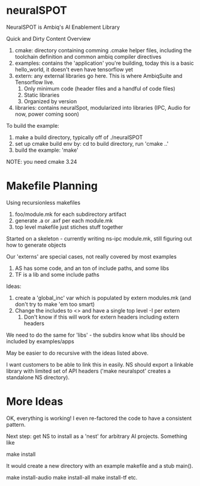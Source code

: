 # neuralSPOT
NeuralSPOT is Ambiq's AI Enablement Library

Quick and Dirty Content Overview
1. cmake: directory containing comming .cmake helper files, including the toolchain definition and common ambiq compiler directives
2. examples: contains the 'application' you're building, today this is a basic hello_world, it doesn't even have tensorflow yet
3. extern: any external libraries go here. This is where AmbiqSuite and Tensorflow live.
	1. Only minimum code (header files and a handful of code files)
	2. Static libraries
	3. Organized by version
4. libraries: contains neuralSpot, modularized into libraries (IPC, Audio for now, power coming soon)

To build the example:
1. make a build directory, typically off of ./neuralSPOT
2. set up cmake build env by: cd to build directory, run 'cmake ..'
3. build the example: 'make'

NOTE: you need cmake 3.24



# Makefile Planning
Using recursionless makefiles
1. foo/module.mk for each subdirectory artifact
2. generate .a or .axf per each module.mk
3. top level makefile just stiches stuff together

Started on a skeleton - currently writing ns-ipc module.mk, still figuring out how to generate objects 

Our 'externs' are special cases, not really covered by most examples
1. AS has some code, and an ton of include paths, and some libs
2. TF is a lib and some include paths

Ideas:
1. create a 'global_inc' var which is populated by extern modules.mk (and don't try to make 'em too smart)
2. Change the includes to <> and have a single top level -I per extern
	1. Don't know if this will work for extern headers including extern headers

We need to do the same for 'libs' - the subdirs know what libs should be included by examples/apps

May be easier to do recursive with the ideas listed above.

I want customers to be able to link this in easily. NS should export a linkable library with limited set of API headers ('make neuralspot' creates a standalone NS directory).


# More Ideas
OK, everything is working! I even re-factored the code to have a consistent pattern.

Next step: get NS to install as a 'nest' for arbitrary AI projects. Something like

make install

It would create a new directory with an example makefile and a stub main().

make install-audio
make install-all
make install-tf
etc.